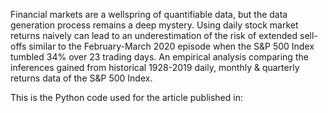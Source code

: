 Financial markets are a wellspring of quantifiable data, but the data generation process remains a deep mystery. Using daily stock market returns naively can lead to an underestimation of the risk of extended sell-offs similar to the February-March 2020 episode when the S&P 500 Index tumbled 34% over 23 trading days. An empirical analysis comparing the inferences gained from historical 1928-2019 daily, monthly & quarterly returns data of the S&P 500 Index.

This is the Python code used for the article published in: 
